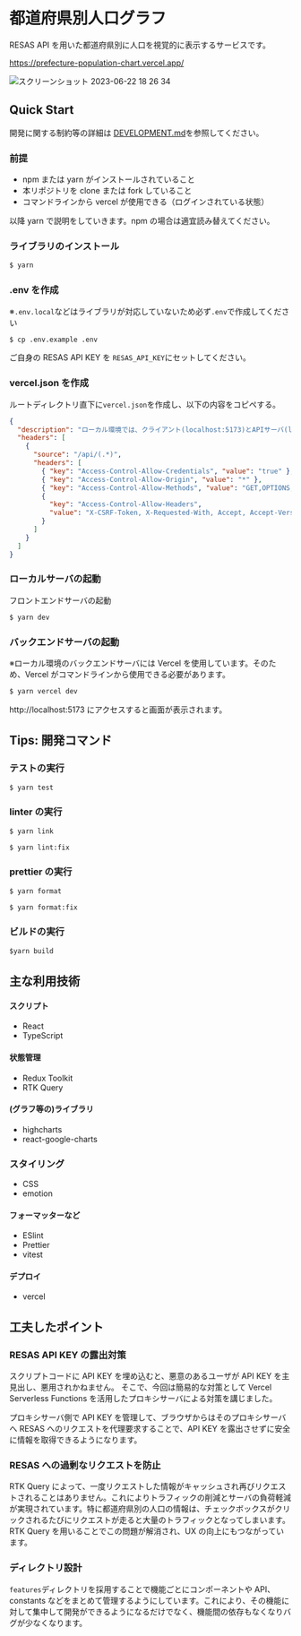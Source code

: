 # 都道府県別人口グラフ

RESAS API を用いた都道府県別に人口を視覚的に表示するサービスです。

https://prefecture-population-chart.vercel.app/

![スクリーンショット 2023-06-22 18 26 34](https://github.com/yuuumiravy/prefecture-population-chart/assets/73621966/3d6b2189-5b17-461c-9b16-44d9832c7161)

## Quick Start

開発に関する制約等の詳細は [DEVELOPMENT.md](/docs/DEVELOPMENT.md)を参照してください。

### 前提

- npm または yarn がインストールされていること
- 本リポジトリを clone または fork していること
- コマンドラインから vercel が使用できる（ログインされている状態）

以降 yarn で説明をしていきます。npm の場合は適宜読み替えてください。

### ライブラリのインストール

```cmd
$ yarn
```

### .env を作成

※`.env.local`などはライブラリが対応していないため必ず`.env`で作成してください

```cmd
$ cp .env.example .env
```

ご自身の RESAS API KEY を `RESAS_API_KEY`にセットしてください。

### vercel.json を作成

ルートディレクトリ直下に`vercel.json`を作成し、以下の内容をコピペする。

```vercel.json
{
  "description": "ローカル環境では、クライアント(localhost:5173)とAPIサーバ(localhost:3000)のURLが異なるためCORSが発生する。そのため、vercel.jsonでCORSの問題を解決している。CORSは本番環境では必要なため、.gitignoreにvercel.jsonを指定してpushしないようにしている。現状CORSの設定だけが記述されているが、今後他の設定が追加された場合はvercel.jsonをproductionへデプロイする必要があるのでCORS対策は別の方法を取る必要がある。",
  "headers": [
    {
      "source": "/api/(.*)",
      "headers": [
        { "key": "Access-Control-Allow-Credentials", "value": "true" },
        { "key": "Access-Control-Allow-Origin", "value": "*" },
        { "key": "Access-Control-Allow-Methods", "value": "GET,OPTIONS,PATCH,DELETE,POST,PUT" },
        {
          "key": "Access-Control-Allow-Headers",
          "value": "X-CSRF-Token, X-Requested-With, Accept, Accept-Version, Content-Length, Content-MD5, Content-Type, Date, X-Api-Version, X-API-KEY"
        }
      ]
    }
  ]
}

```

### ローカルサーバの起動

フロントエンドサーバの起動

```cmd
$ yarn dev
```

### バックエンドサーバの起動

※ローカル環境のバックエンドサーバには Vercel を使用しています。そのため、Vercel がコマンドラインから使用できる必要があります。

```cmd
$ yarn vercel dev
```

http://localhost:5173 にアクセスすると画面が表示されます。

## Tips: 開発コマンド

### テストの実行

```cmd
$ yarn test
```

### linter の実行

```cmd
$ yarn link
```

```cmd
$ yarn lint:fix
```

### prettier の実行

```cmd
$ yarn format
```

```cmd
$ yarn format:fix
```

### ビルドの実行

```cmd
$yarn build
```

## 主な利用技術

#### スクリプト

- React
- TypeScript

#### 状態管理

- Redux Toolkit
- RTK Query

#### (グラフ等の)ライブラリ

- highcharts
- react-google-charts

### スタイリング

- CSS
- emotion

#### フォーマッターなど

- ESlint
- Prettier
- vitest

#### デプロイ

- vercel

## 工夫したポイント

### RESAS API KEY の露出対策

スクリプトコードに API KEY を埋め込むと、悪意のあるユーザが API KEY を主見出し、悪用されかねません。
そこで、今回は簡易的な対策として Vercel Serverless Functions を活用したプロキシサーバによる対策を講じました。

プロキシサーバ側で API KEY を管理して、ブラウザからはそのプロキシサーバへ RESAS へのリクエストを代理要求することで、API KEY を露出させずに安全に情報を取得できるようになります。

### RESAS への過剰なリクエストを防止

RTK Query によって、一度リクエストした情報がキャッシュされ再びリクエストされることはありません。これによりトラフィックの削減とサーバの負荷軽減が実現されています。特に都道府県別の人口の情報は、チェックボックスがクリックされるたびにリクエストが走ると大量のトラフィックとなってしまいます。RTK Query を用いることでこの問題が解消され、UX の向上にもつながっています。

### ディレクトリ設計

`features`ディレクトリを採用することで機能ごとにコンポーネントや API、constants などをまとめて管理するようにしています。これにより、その機能に対して集中して開発ができるようになるだけでなく、機能間の依存もなくなりバグが少なくなります。

